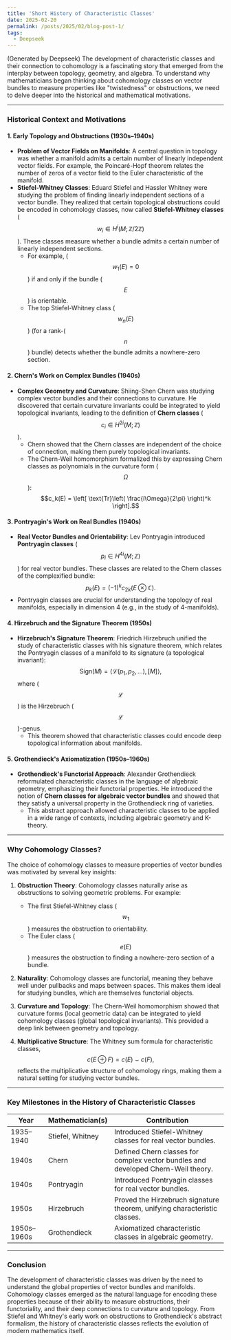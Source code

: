 ```yaml
---
title: 'Short History of Characteristic Classes'
date: 2025-02-20
permalink: /posts/2025/02/blog-post-1/
tags:
  - Deepseek
---
```


(Generated by Deepseek) The development of characteristic classes and their connection to cohomology is a fascinating story that emerged from the interplay between topology, geometry, and algebra. To understand why mathematicians began thinking about cohomology classes on vector bundles to measure properties like "twistedness" or obstructions, we need to delve deeper into the historical and mathematical motivations.

---

### **Historical Context and Motivations**

#### 1. **Early Topology and Obstructions (1930s–1940s)**  
- **Problem of Vector Fields on Manifolds**: A central question in topology was whether a manifold admits a certain number of linearly independent vector fields. For example, the Poincaré-Hopf theorem relates the number of zeros of a vector field to the Euler characteristic of the manifold.
- **Stiefel-Whitney Classes**: Eduard Stiefel and Hassler Whitney were studying the problem of finding linearly independent sections of a vector bundle. They realized that certain topological obstructions could be encoded in cohomology classes, now called **Stiefel-Whitney classes** \( $$w_i \in H^i(M;\mathbb{Z}/2\mathbb{Z})$$ \). These classes measure whether a bundle admits a certain number of linearly independent sections.
  - For example, \( $$w_1(E) = 0$$ \) if and only if the bundle \( $$E$$ \) is orientable.
  - The top Stiefel-Whitney class \( $$w_n(E)$$ \) (for a rank-\( $$n$$ \) bundle) detects whether the bundle admits a nowhere-zero section.

#### 2. **Chern's Work on Complex Bundles (1940s)**
- **Complex Geometry and Curvature**: Shiing-Shen Chern was studying complex vector bundles and their connections to curvature. He discovered that certain curvature invariants could be integrated to yield topological invariants, leading to the definition of **Chern classes** \( $$c_i \in H^{2i}(M;\mathbb{Z})$$ \).
  - Chern showed that the Chern classes are independent of the choice of connection, making them purely topological invariants.
  - The Chern-Weil homomorphism formalized this by expressing Chern classes as polynomials in the curvature form \( $$\Omega$$ \):
 $$c_k(E) = \left[ \text{Tr}\left( \frac{i\Omega}{2\pi} \right)^k \right].$$

#### 3. **Pontryagin's Work on Real Bundles (1940s)**
- **Real Vector Bundles and Orientability**: Lev Pontryagin introduced **Pontryagin classes** \( $$p_i \in H^{4i}(M; \mathbb{Z})$$ \) for real vector bundles. These classes are related to the Chern classes of the complexified bundle:
  $$p_k(E) = (-1)^k c_{2k}(E \otimes \mathbb{C}).$$
 - Pontryagin classes are crucial for understanding the topology of real manifolds, especially in dimension 4 (e.g., in the study of 4-manifolds).

#### 4. **Hirzebruch and the Signature Theorem (1950s)**
- **Hirzebruch's Signature Theorem**: Friedrich Hirzebruch unified the study of characteristic classes with his signature theorem, which relates the Pontryagin classes of a manifold to its signature (a topological invariant):
  $$\text{Sign}(M) = \langle \mathcal{L}(p_1, p_2, \dots), [M] \rangle,$$
  where \( $$\mathcal{L}$$ \) is the Hirzebruch \( $$\mathcal{L}$$ \)-genus.
  - This theorem showed that characteristic classes could encode deep topological information about manifolds.

#### 5. **Grothendieck's Axiomatization (1950s–1960s)**
- **Grothendieck's Functorial Approach**: Alexander Grothendieck reformulated characteristic classes in the language of algebraic geometry, emphasizing their functorial properties. He introduced the notion of **Chern classes for algebraic vector bundles** and showed that they satisfy a universal property in the Grothendieck ring of varieties.
  - This abstract approach allowed characteristic classes to be applied in a wide range of contexts, including algebraic geometry and K-theory.

---

### **Why Cohomology Classes?**

The choice of cohomology classes to measure properties of vector bundles was motivated by several key insights:

1. **Obstruction Theory**: Cohomology classes naturally arise as obstructions to solving geometric problems. For example:
   - The first Stiefel-Whitney class \( $$w_1$$ \) measures the obstruction to orientability.
   - The Euler class \( $$e(E)$$ \) measures the obstruction to finding a nowhere-zero section of a bundle.

2. **Naturality**: Cohomology classes are functorial, meaning they behave well under pullbacks and maps between spaces. This makes them ideal for studying bundles, which are themselves functorial objects.

3. **Curvature and Topology**: The Chern-Weil homomorphism showed that curvature forms (local geometric data) can be integrated to yield cohomology classes (global topological invariants). This provided a deep link between geometry and topology.

4. **Multiplicative Structure**: The Whitney sum formula for characteristic classes,
  $$c(E \oplus F) = c(E) \smile c(F),$$
  reflects the multiplicative structure of cohomology rings, making them a natural setting for studying vector bundles.

---

### **Key Milestones in the History of Characteristic Classes**

| **Year**       | **Mathematician(s)**       | **Contribution**                                                                 |
|-----------------|----------------------------|---------------------------------------------------------------------------------|
| 1935–1940      | Stiefel, Whitney           | Introduced Stiefel-Whitney classes for real vector bundles.                     |
| 1940s          | Chern                      | Defined Chern classes for complex vector bundles and developed Chern-Weil theory.|
| 1940s          | Pontryagin                 | Introduced Pontryagin classes for real vector bundles.                          |
| 1950s          | Hirzebruch                 | Proved the Hirzebruch signature theorem, unifying characteristic classes.       |
| 1950s–1960s    | Grothendieck               | Axiomatized characteristic classes in algebraic geometry.                       |

---

### **Conclusion**

The development of characteristic classes was driven by the need to understand the global properties of vector bundles and manifolds. Cohomology classes emerged as the natural language for encoding these properties because of their ability to measure obstructions, their functoriality, and their deep connections to curvature and topology. From Stiefel and Whitney's early work on obstructions to Grothendieck's abstract formalism, the history of characteristic classes reflects the evolution of modern mathematics itself.

